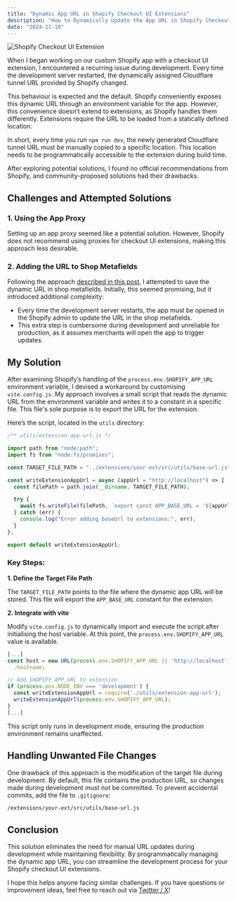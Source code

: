 ```yaml
---
title: "Dynamic App URL in Shopify Checkout UI Extensions"
description: "How to Dynamically Update the App URL in Shopify Checkout UI Extensions"
date: "2024-11-18"
---
```


![Shopify Checkout UI Extension](/images/blog/dynamic-app-url-extension.webp)

When I began working on our custom Shopify app with a checkout UI extension, I encountered a recurring issue during development. Every time the development server restarted, the dynamically assigned Cloudflare tunnel URL provided by Shopify changed.

This behaviour is expected and the default. Shopify conveniently exposes this dynamic URL through an environment variable for the app. However, this convenience doesn’t extend to extensions, as Shopify handles them differently. Extensions require the URL to be loaded from a statically defined location.

In short, every time you run `npm run dev`, the newly generated Cloudflare tunnel URL must be manually copied to a specific location. This location needs to be programmatically accessible to the extension during build time.

After exploring potential solutions, I found no official recommendations from Shopify, and community-proposed solutions had their drawbacks.

## Challenges and Attempted Solutions

### 1. Using the App Proxy

Setting up an app proxy seemed like a potential solution. However, Shopify does not recommend using proxies for checkout UI extensions, making this approach less desirable.

### 2. Adding the URL to Shop Metafields

Following the approach [described in this post](https://liquidonate.com/blog/shopify-development-hacks-environment-variable-in-checkout-ui-extension), I attempted to save the dynamic URL in shop metafields. Initially, this seemed promising, but it introduced additional complexity:

- Every time the development server restarts, the app must be opened in the Shopify admin to update the URL in the shop metafields.
- This extra step is cumbersome during development and unreliable for production, as it assumes merchants will open the app to trigger updates.

## My Solution

After examining Shopify’s handling of the `process.env.SHOPIFY_APP_URL` environment variable, I devised a workaround by customising `vite.config.js`. My approach involves a small script that reads the dynamic URL from the environment variable and writes it to a constant in a specific file. This file's sole purpose is to export the URL for the extension.

Here’s the script, located in the `utils` directory:

```js
/** utils/extension-app-url.js */

import path from "node:path";
import fs from "node:fs/promises";

const TARGET_FILE_PATH = "../extensions/your-ext/src/utils/base-url.js";

const writeExtensionAppUrl = async (appUrl = "http://localhost") => {
  const filePath = path.join(__dirname, TARGET_FILE_PATH);

  try {
    await fs.writeFile(filePath, `export const APP_BASE_URL = '${appUrl}';\n`);
  } catch (err) {
    console.log("Error adding baseUrl to extensions:", err);
  }
};

export default writeExtensionAppUrl;
```

### Key Steps:

**1. Define the Target File Path**

The `TARGET_FILE_PATH` points to the file where the dynamic app URL will be stored. This file will export the `APP_BASE_URL` constant for the extension.

**2. Integrate with vite**

Modify `vite.config.js` to dynamically import and execute the script after initialising the host variable. At this point, the `process.env.SHOPIFY_APP_URL` value is available.

```js
[...]
const host = new URL(process.env.SHOPIFY_APP_URL || 'http://localhost')
  .hostname;

// Add SHOPIFY_APP_URL to extension
if (process.env.NODE_ENV === 'development') {
  const writeExtensionAppUrl = require('./utils/extension-app-url');
  writeExtensionAppUrl(process.env.SHOPIFY_APP_URL);
}
[...]
```

This script only runs in development mode, ensuring the production environment remains unaffected.

## Handling Unwanted File Changes

One drawback of this approach is the modification of the target file during development. By default, this file contains the production URL, so changes made during development must not be committed. To prevent accidental commits, add the file to `.gitignore`:

```sh
/extensions/your-ext/src/utils/base-url.js
```

## Conclusion

This solution eliminates the need for manual URL updates during development while maintaining flexibility. By programmatically managing the dynamic app URL, you can streamline the development process for your Shopify checkout UI extensions.

I hope this helps anyone facing similar challenges. If you have questions or improvement ideas, feel free to reach out via [Twitter / X](https://x.com/cvgellhorn)!
